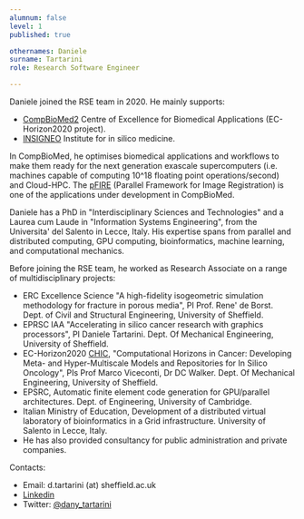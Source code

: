 ```yaml
---
alumnum: false
level: 1
published: true

othernames: Daniele
surname: Tartarini
role: Research Software Engineer

---
```

Daniele joined the RSE team in 2020. He mainly supports:

  - [CompBioMed2](https://www.compbiomed.eu/) Centre of Excellence for Biomedical Applications (EC-Horizon2020 project).
  - [INSIGNEO](http://www.insigneo.org) Institute for in silico medicine.

In CompBioMed, he optimises biomedical applications and workflows to make them ready for the next generation exascale supercomputers (i.e. machines capable of computing 10^18 floating point operations/second) and Cloud-HPC. The  [pFIRE](https://github.com/INSIGNEO/pFIRE) (Parallel Framework for Image Registration) is one of the applications under development in CompBioMed.

Daniele has a PhD in "Interdisciplinary Sciences and Technologies" and a Laurea cum Laude in "Information Systems Engineering", from the Universita' del Salento in Lecce, Italy. His expertise spans from parallel and distributed computing, GPU computing, bioinformatics, machine learning, and computational mechanics.

Before joining the RSE team, he worked as Research Associate on a range of multidisciplinary projects:

  - ERC Excellence Science "A high-fidelity isogeometric simulation methodology for fracture in porous media", PI Prof. Rene' de Borst. Dept. of Civil and Structural Engineering, University of Sheffield.
  - EPRSC IAA "Accelerating in silico cancer research with graphics processors", PI Daniele Tartarini. Dept. Of Mechanical Engineering, University of Sheffield.
  - EC-Horizon2020 [CHIC](http://www.chic-vph.eu/), "Computational Horizons in Cancer: Developing Meta- and Hyper-Multiscale Models and Repositories for In Silico Oncology", PIs Prof Marco Viceconti, Dr DC Walker. Dept. Of Mechanical Engineering, University of Sheffield.
  - EPSRC, Automatic finite element code generation for GPU/parallel architectures. Dept. of Engineering, University of Cambridge.
  - Italian Ministry of Education, Development of a distributed virtual laboratory of bioinformatics in a Grid infrastructure. University of Salento in Lecce, Italy.
  - He has also provided consultancy for public administration and private companies.



Contacts:

- Email: d.tartarini (at) sheffield.ac.uk
- [Linkedin](https://www.linkedin.com/in/danieletartarini/)
- Twitter: [@dany_tartarini](https://twitter.com/dany_tartarini)

